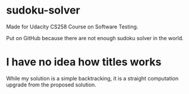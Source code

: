 sudoku-solver
=============

Made for Udacity CS258 Course on Software Testing.

Put on GitHub because there are not enough sudoku solver in the world.


I have no idea how titles works
===============================

While my solution is a simple backtracking, it is a straight computation upgrade from the proposed solution.
